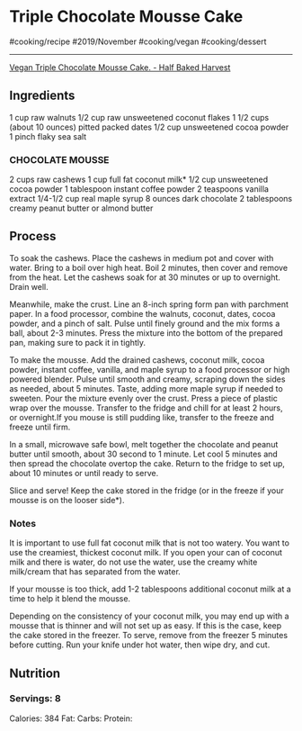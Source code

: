 # Triple Chocolate Mousse Cake
#cooking/recipe #2019/November #cooking/vegan #cooking/dessert
- - - -
[Vegan Triple Chocolate Mousse Cake. - Half Baked Harvest](https://www.halfbakedharvest.com/vegan-triple-chocolate-mousse-cake/)

## Ingredients
1 cup raw walnuts
1/2 cup raw unsweetened coconut flakes
1 1/2 cups (about 10 ounces) pitted packed dates
1/2 cup unsweetened cocoa powder
1 pinch flaky sea salt

### CHOCOLATE MOUSSE
2 cups raw cashews
1 cup full fat coconut milk*
1/2 cup unsweetened cocoa powder
1 tablespoon instant coffee powder
2 teaspoons vanilla extract
1/4-1/2 cup real maple syrup
8 ounces dark chocolate
2 tablespoons creamy peanut butter or almond butter

## Process
To soak the cashews. Place the cashews in medium pot and cover with water. Bring to a boil over high heat. Boil 2 minutes, then cover and remove from the heat. Let the cashews soak for at 30 minutes or up to overnight. Drain well. 

Meanwhile, make the crust. Line an 8-inch spring form pan with parchment paper. In a food processor, combine the walnuts, coconut, dates, cocoa powder, and a pinch of salt. Pulse until finely ground and the mix forms a ball, about 2-3 minutes. Press the mixture into the bottom of the prepared pan, making sure to pack it in tightly.

To make the mousse. Add the drained cashews, coconut milk, cocoa powder, instant coffee, vanilla, and maple syrup to a food processor or high powered blender. Pulse until smooth and creamy, scraping down the sides as needed, about 5 minutes. Taste, adding more maple syrup if needed to sweeten. Pour the mixture evenly over the crust. Press a piece of plastic wrap over the mousse. Transfer to the fridge and chill for at least 2 hours, or overnight.If you mouse is still pudding like, transfer to the freeze and freeze until firm.

In a small, microwave safe bowl, melt together the chocolate and peanut butter until smooth, about 30 second to 1 minute. Let cool 5 minutes and then spread the chocolate overtop the cake. Return to the fridge to set up, about 10 minutes or until ready to serve. 

Slice and serve! Keep the cake stored in the fridge (or in the freeze if your mousse is on the looser side*).

### Notes
It is important to use full fat coconut milk that is not too watery. You want to use the creamiest, thickest coconut milk. If you open your can of coconut milk and there is water, do not use the water, use the creamy white milk/cream that has separated from the water.

If your mousse is too thick, add 1-2 tablespoons additional coconut milk at a time to help it blend the mousse.

Depending on the consistency of your coconut milk, you may end up with a mousse that is thinner and will not set up as easy. If this is the case, keep the cake stored in the freezer. To serve, remove from the freezer 5 minutes before cutting. Run your knife under hot water, then wipe dry, and cut.

## Nutrition
### Servings: 8
Calories: 384
Fat: 
Carbs: 
Protein: 